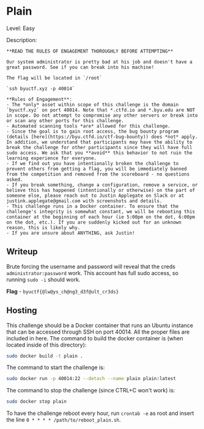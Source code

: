 # Plain
Level: Easy

Description:
```
**READ THE RULES OF ENGAGEMENT THOROUGHLY BEFORE ATTEMPTING**

Our system administrator is pretty bad at his job and doesn't have a great password. See if you can break into his machine!

The flag will be located in `/root`

`ssh byuctf.xyz -p 40014`

**Rules of Engagement**:
- The *only* asset within scope of this challenge is the domain `byuctf.xyz` on port 40014. Note that *.ctfd.io and *.byu.edu are NOT in scope. Do not attempt to compromise any other servers or break into or scan any other ports for this challenge.
- Automated scanning tools *are* allowed for this challenge.
- Since the goal is to gain root access, the bug bounty program (details [here](https://byu.ctfd.io/ctf-bug-bounty)) does *not* apply. In addition, we understand that participants may have the ability to break the challenge for other participants since they will have full sudo access. We ask that you **avoid** this behavior to not ruin the learning experience for everyone. 
- If we find out you have intentionally broken the challenge to prevent others from getting a flag, you will be immediately banned from the competition and removed from the scoreboard - no questions asked.
- If you break something, change a configuration, remove a service, or believe this has happened (intentionally or otherwise) on the part of someone else, please reach out to Justin Applegate on Slack or at justink.applegate@gmail.com with screenshots and details. 
- This challenge runs in a Docker container. To ensure that the challenge's integrity is somewhat constant, we will be rebooting this container at the beginning of each hour (ie 5:00pm on the dot, 6:00pm on the dot, etc.). If you are suddenly kicked out for an unknown reason, this is likely why.
- If you are unsure about ANYTHING, ask Justin!
```

## Writeup
Brute forcing the username and password will reveal that the creds `administrator:password` work. This account has full sudo access, so running `sudo -i` should work. 

**Flag** - `byuctf{@lw@ys_ch@ng3_d3f@ult_cr3ds}`

## Hosting
This challenge should be a Docker container that runs an Ubuntu instance that can be accessed through SSH on port 40014. All the proper files are included in here. The command to build the docker container is (when located inside of this directory):

```bash
sudo docker build -t plain .
```

The command to start the challenge is:

```bash
sudo docker run -p 40014:22 --detach --name plain plain:latest
```

The command to stop the challenge (since CTRL+C won't work) is:

```bash
sudo docker stop plain
```

To have the challenge reboot every hour, run `crontab -e` as root and insert the line `0 * * * * /path/to/reboot_plain.sh`. 